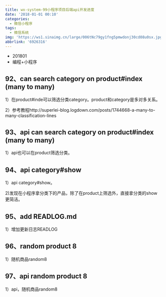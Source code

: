 ```yaml
---
title: wx-system-99小程序项目后端api开发进度
date: '2018-01-01 00:10'
categories:
  - 微信小程序
tags:
  - 微信系统
img: 'https://ws1.sinaimg.cn/large/006tNc79gy1fng5pmwdonj30cd08u0sx.jpg'
abbrlink: '6926316'
---
```


* 201801
* 编程+小程序



## 92、can search category on product#index (many to many)

1）在product#inde可以筛选分类category。product和category是多对多关系。

2）参考教程http://superlei-blog.logdown.com/posts/1744668-a-many-to-many-classification-lines

## 93、api can search category on product#index (many to many)

1）api也可以在product筛选分类。

## 94、api category#show

1）api category#show。

2)发现在小程序拿分类下的产品，除了在product上筛选外，直接拿分类的show更简洁。

## 95、add READLOG.md

1）增加更新日志READLOG

## 96、random product 8

1）随机商品random8

## 97、api random product 8

1）api，随机商品random8